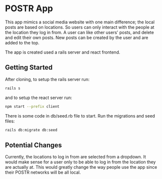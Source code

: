 

# POSTR App

This app mimics a social media website with one main difference; the local posts are based on locations. So users can only interact with the people at the location they log in from. A user can like other users' posts, and delete and edit their own posts. New posts can be created by the user and are added to the top.

The app is created used a rails server and react frontend. 

## Getting Started

After cloning, to setup the rails server run:

```bash
rails s
```

and to setup the react server run:

```bash
npm start --prefix client
```

There is some code in db/seed.rb file to start. Run the migrations and seed files:

```bash
rails db:migrate db:seed
```


## Potential Changes

Currently, the locations to log in from are selected from a dropdown. It would make sense for a user only to be able to log in from the location they are actually at. This would greatly change the way people use the app since their POSTR networks will be all local.
